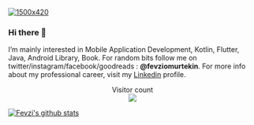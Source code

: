 
[![1500x420](https://media.giphy.com/media/iIqmM5tTjmpOB9mpbn/giphy.gif)](https://github.com/fevziomurtekin)

### Hi there 👋 

I’m mainly interested in Mobile Application Development, Kotlin, Flutter, Java, Android Library, Book. For random bits follow me on twitter/instagram/facebook/goodreads : **@fevziomurtekin**. For more info about my professional career, visit my [Linkedin](https://www.linkedin.com/in/fevziomurtekin) profile.

<p align="center"> 
  Visitor count<br>
  <img src="https://profile-counter.glitch.me/nuhkoca/count.svg" />
</p>

[![Fevzi's github stats](https://github-readme-stats.vercel.app/api?username=fevziomurtekin)](https://github.com/fevziomurtekin/github-readme-stats) 

